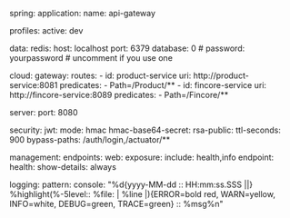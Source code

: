 spring:
  application:
    name: api-gateway

  profiles:
    active: dev

  data:
    redis:
      host: localhost
      port: 6379
      database: 0
      # password: yourpassword  # uncomment if you use one

  cloud:
    gateway:
      routes:
        - id: product-service
          uri: http://product-service:8081
          predicates:
            - Path=/Product/**
        - id: fincore-service
          uri: http://fincore-service:8089
          predicates:
            - Path=/Fincore/**

server:
  port: 8080

security:
  jwt:
    mode: hmac
    hmac-base64-secret:
    rsa-public:
    ttl-seconds: 900
    bypass-paths: /auth/login,/actuator/**

management:
  endpoints:
    web:
      exposure:
        include: health,info
  endpoint:
    health:
      show-details: always

logging:
  pattern:
    console: "%d{yyyy-MM-dd :: HH:mm:ss.SSS ||} %highlight(%-5level:: %file: | %line |){ERROR=bold red, WARN=yellow, INFO=white, DEBUG=green, TRACE=green} ::  %msg%n"